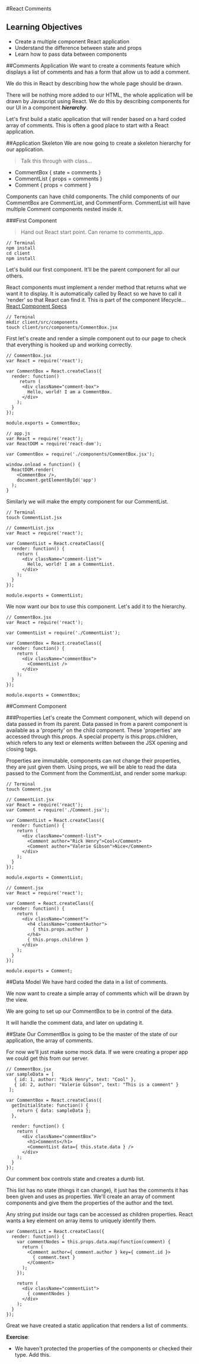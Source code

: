 #React Comments

## Learning Objectives
- Create a multiple component React application
- Understand the difference between state and props
- Learn how to pass data between components


##Comments Application
We want to create a comments feature which displays a list of comments and has a form that allow us to add a comment. 

We do this in React by describing how the whole page should be drawn. 

There will be nothing more added to our HTML, the whole application will be drawn by Javascript using React. We do this by describing components for our UI in a component ***hierarchy***.

Let's first build a static application that will render based on a hard coded array of comments. This is often a good place to start with a React application.

##Application Skeleton
We are now going to create a skeleton hierarchy for our application.

> Talk this through with class...   
 
* CommentBox { state = comments }
* CommentList { props = comments }
* Comment { props = comment }

Components can have child components.  The child components of our CommentBox are CommentList, and CommentForm. CommentList will have multiple Comment components nested inside it.

###First Component

> Hand out React start point. Can rename to comments_app.

```
// Terminal
npm install
cd client
npm install
```

Let's build our first component. It'll be the parent component for all our others.

React components must implement a render method that returns what we want it to display. It is automatically called by React so we have to call it 'render' so that React can find it. This is part of the component lifecycle...  
[React Component Specs](https://facebook.github.io/react/docs/component-specs.html) 

```
// Terminal
mkdir client/src/components
touch client/src/components/CommentBox.jsx
```
First let's create and render a simple component out to our page to check that everything is hooked up and working correctly.

```
// CommentBox.jsx
var React = require('react');
  
var CommentBox = React.createClass({
  render: function()
  	 return (
      <div className="comment-box">
        Hello, world! I am a CommentBox.
      </div>
    );
  }  
});

module.exports = CommentBox;
```

```
// app.js
var React = require('react');
var ReactDOM = require('react-dom');
  
var CommentBox = require('./components/CommentBox.jsx');

window.onload = function() {
  ReactDOM.render(
    <CommentBox />,
    document.getElementById('app')
  );
}
```

Similarly we will make the empty component for our CommentList.

```
// Terminal
touch CommentList.jsx
```
```
// CommentList.jsx
var React = require('react');

var CommentList = React.createClass({
  render: function() {
    return (
      <div className="comment-list">
        Hello, world! I am a CommentList.
      </div>
    );
  }
});

module.exports = CommentList;
```

We now want our box to use this component. Let's add it to the hierarchy.

```
// CommentBox.jsx
var React = require('react');

var CommentList = require('./CommentList');

var CommentBox = React.createClass({
  render: function() {
    return (
      <div className="commentBox">
        <CommentList />
      </div>
    );
  }
});

module.exports = CommentBox;
```

##Comment Component

###Properties
Let's create the Comment component, which will depend on data passed in from its parent. Data passed in from a parent component is available as a 'property' on the child component. These 'properties' are accessed through this.props. A special property is this.props.children, which refers to any text or elements written between the JSX opening and closing tags.

Properties are immutable,  components can not change their properties,  they are just given them. Using props, we will be able to read the data passed to the Comment from the CommentList, and render some markup:

```
// Terminal
touch Comment.jsx
```
```
// CommentList.jsx
var React = require('react');
var Comment = require('./Comment.jsx');

var CommentList = React.createClass({
  render: function() {
    return (
      <div className="comment-list">
        <Comment author="Rick Henry">Cool</Comment>
        <Comment author="Valerie Gibson">Nice</Comment>
      </div>
    );
  }
});

module.exports = CommentList;
```
```
// Comment.jsx
var React = require('react');

var Comment = React.createClass({
  render: function() {
    return (
      <div className="comment">
        <h4 className="commentAuthor">
          { this.props.author }
        </h4>
        { this.props.children }
      </div>
    );
  }
});

module.exports = Comment;

```

##Data Model
We have hard coded the data in a list of comments.

We now want to create a simple array of comments which will be drawn by the view.

We are going to set up our CommentBox to be in control of the data.

It will handle the comment data, and later on updating it.

##State
Our CommentBox is going to be the master of the state of our application, the array of comments.

For now we'll just make some mock data.  If we were creating a proper app we could get this from our server.

```
// CommentBox.jsx
var sampleData = [
   { id: 1, author: "Rick Henry", text: "Cool" },
   { id: 2, author: "Valerie Gibson", text: "This is a comment" }
 ];
 
var CommentBox = React.createClass({
  getInitialState: function() {
    return { data: sampleData };
  },
 
  render: function() {
    return (
      <div className="commentBox">
        <h1>Comments</h1>
        <CommentList data={ this.state.data } />
      </div>
    );
  }
});
```

Our comment box controls state and creates a dumb list. 

This list has no state (things it can change), it just has the comments it has been given and uses as properties.  We'll create an array of comment components and give them the properties of the author and the text.

Any string put inside our tags can be accessed as children properties.  React wants a key element on array items to uniquely identify them.

```
var CommentList = React.createClass({
  render: function() {
    var commentNodes = this.props.data.map(function(comment) {
      return (
        <Comment author={ comment.author } key={ comment.id }>
          { comment.text }
        </Comment>
      );
    });

    return (
      <div className="commentList">
        { commentNodes }
      </div>
    );
  }
});
```

Great we have created a static application that renders a list of comments.

**Exercise**:

  - We haven't protected the properties of the components or checked their type. Add this.
